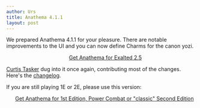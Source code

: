 ```yaml
---
author: Urs
title: Anathema 4.1.1
layout: post
---
```


We prepared Anathema 4.1.1 for your pleasure.
There are notable improvements to the UI and you can now define Charms for the canon yozi.
<ul><center><a href="http://sourceforge.net/project/platformdownload.php?group_id=122320">Get Anathema for Exalted 2.5</a></center></ul>

[Curtis Tasker](http://github.com/curttasker) dug into it once again, contributing most of the changes.  
Here's the [changelog](https://github.com/anathema/anathema/blob/310dd25036517c69da90949c9f64a1e5e8c2d13f/Development_Documentation/Distribution/English/versions.md). 

If you are still playing 1E or 2E, please use this version:
<ul><a href="http://sourceforge.net/projects/anathema/files/Anathema%203.1.2/">Get Anathema for 1st Edition, Power Combat or "classic" Second Edition</a></ul>
